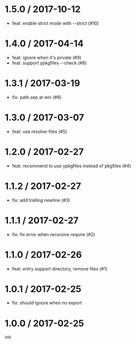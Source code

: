 
1.5.0 / 2017-10-12
==================

  * feat: enable strict mode with --strict (#10)

1.4.0 / 2017-04-14
==================

  * feat: ignore when it's private (#9)
  * feat: support ypkgfiles --check (#8)

1.3.1 / 2017-03-19
==================

  * fix: path.sep at win (#6)

1.3.0 / 2017-03-07
==================

  * feat: use resolve-files (#5)

1.2.0 / 2017-02-27
==================

  * feat: recommend to use ypkgfiles instead of pkgfiles (#4)

1.1.2 / 2017-02-27
==================

  * fix: add trailing newline (#3)

1.1.1 / 2017-02-27
==================

  * fix: fix error when recursive require (#2)

1.1.0 / 2017-02-26
==================

  * feat: entry support directory, remove files (#1)

1.0.1 / 2017-02-25
==================

 * fix: should ignore when no export

1.0.0 / 2017-02-25
==================

init

